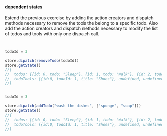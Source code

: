 #### dependent states

Estend the previous exercise by adding the action creators and dispatch methods necessary to remove the tools the belong to a specific todo.
Also add the action creators and dispatch methods necessary to modify the list of todos and tools with only one dispatch call.


```jsx


todoId = 3

store.dipatch(removeTodo(todoId))
store.getState()
//{
//  todos: [{id: 0, todo: "Sleep"}, {id: 1, todo: "Walk"}, {id: 2, todo: "Study"}, {id: 3, todo: "Eat"}],
//  todoTools: [{id:0, todoId: 1, title: "Shoes"}, undefined, undefined]
//}


todoId = 3

store.dipatch(addTodo("wash the dishes", ["sponge", "soap"]))
store.getState()
//{
//  todos: [{id: 0, todo: "Sleep"}, {id: 1, todo: "Walk"}, {id: 2, todo: "Study"}, undefined, {id: 4, todo: "wash the dishes"}],
//  todoTools: [{id:0, todoId: 1, title: "Shoes"}, undefined, undefined, {id: 3, todoId: 4, title: "sponge"}, {id: 3, todoId: 4, title: "soap"}  ]
//}


```
